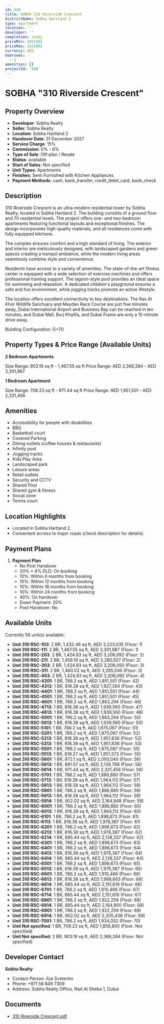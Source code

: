 ```yaml
---
id: 526
title: SOBHA 310 Riverside Crescent
districtName: Sobha Hartland 2
type: apartment
location: ''
developer: ''
completion: ready
priceMin: 1851501
priceMax: 2221802
currency: AED
bedrooms:
  - 1
amenities: []
projectId: '526'
---
```


# SOBHA "310 Riverside Crescent"

## Property Overview
- **Developer**: Sobha Realty
- **Seller**: Sobha Realty
- **Location**: Sobha Hartland 2
- **Handover Date**: 31 December 2027
- **Service Charge**: 15%
- **Commission**: 0% - 6%
- **Type of Sale**: Off-plan / Resale
- **Status**: available
- **Start of Sales**: Not specified
- **Unit Types**: Apartments
- **Finishes**: Semi Furnished with Kitchen Appliances
- **Payment Methods**: cash, bank_transfer, credit_debit_card, bank_check

## Description
310 Riverside Crescent is an ultra-modern residential tower by Sobha Realty, located in Sobha Hartland 2. The building consists of a ground floor and 70 residential levels. The project offers one- and two-bedroom apartments featuring functional layouts and exceptional finishes. The design incorporates high-quality materials, and all residences come with fully equipped kitchens.

The complex ensures comfort and a high standard of living. The exterior and interior are meticulously designed, with landscaped gardens and green spaces creating a tranquil ambiance, while the modern living areas seamlessly combine style and convenience.

Residents have access to a variety of amenities. The state-of-the-art fitness center is equipped with a wide selection of exercise machines and offers professional training support. The lagoon-style pool provides an ideal space for swimming and relaxation. A dedicated children's playground ensures a safe and fun environment, while jogging tracks promote an active lifestyle.

The location offers excellent connectivity to key destinations. The Ras Al Khor Wildlife Sanctuary and Meydan Race Course are just five minutes away, Dubai International Airport and Business Bay can be reached in ten minutes, and Dubai Mall, Burj Khalifa, and Dubai Frame are only a 15-minute drive away.

Building Configuration: G+70

## Property Types & Price Range (Available Units)
**2 Bedroom Apartments**

Size Range: 903.19 sq ft - 1,467.55 sq ft
Price Range: AED 2,366,384 - AED 3,301,987

**1 Bedroom Apartment**

Size Range: 708.23 sq ft - 971.44 sq ft
Price Range: AED 1,851,501 - AED 2,331,456

## Amenities
- Accessibility for people with disabilities
- BBQ
- Basketball court
- Covered Parking
- Dining outlets  (coffee houses & restaurants)
- Infinity pool
- Jogging tracks
- Kids Play Area
- Landscaped park
- Leisure areas
- Retail outlets
- Security and CCTV
- Shared Pool
- Shared gym & fitness
- Social zone
- Tennis court

## Location Highlights
- Located in Sobha Hartland 2.
- Convenient access to major roads (check description for details).

## Payment Plans
1. **Payment Plan**
   - No Post Handover
   - 20% + 4% DLD: On booking
   - 10%: Within 6 months from booking
   - 10%: Within 12 months from booking
   - 10%: Within 18 months from booking
   - 10%: Within 24 months from booking
   - 40%: On handover
   - Down Payment: 20%
   - Post Handover: No

## Available Units
Currently 56 unit(s) available:
- **Unit 310 RSC-103**: 2 BR, 1,432.46 sq ft, AED 3,223,035 (Floor: 1)
- **Unit 310 RSC-111**: 2 BR, 1,467.55 sq ft, AED 3,301,987 (Floor: 1)
- **Unit 310 RSC-203**: 2 BR, 1,424.93 sq ft, AED 3,206,092 (Floor: 2)
- **Unit 310 RSC-211**: 2 BR, 1,458.19 sq ft, AED 3,280,927 (Floor: 2)
- **Unit 310 RSC-303**: 2 BR, 1,424.93 sq ft, AED 3,206,092 (Floor: 3)
- **Unit 310 RSC-311**: 2 BR, 1,460.02 sq ft, AED 3,285,045 (Floor: 3)
- **Unit 310 RSC-403**: 2 BR, 1,424.93 sq ft, AED 3,206,092 (Floor: 4)
- **Unit 310 RSC-4201**: 1 BR, 786.2 sq ft, AED 1,851,501 (Floor: 42)
- **Unit 310 RSC-4313**: 1 BR, 818.38 sq ft, AED 1,927,284 (Floor: 43)
- **Unit 310 RSC-4401**: 1 BR, 786.2 sq ft, AED 1,851,501 (Floor: 44)
- **Unit 310 RSC-4501**: 1 BR, 786.2 sq ft, AED 1,851,501 (Floor: 45)
- **Unit 310 RSC-4601**: 1 BR, 786.2 sq ft, AED 1,863,294 (Floor: 46)
- **Unit 310 RSC-4713**: 1 BR, 818.38 sq ft, AED 1,939,560 (Floor: 47)
- **Unit 310 RSC-4813**: 1 BR, 818.38 sq ft, AED 1,939,560 (Floor: 48)
- **Unit 310 RSC-5001**: 1 BR, 786.2 sq ft, AED 1,863,294 (Floor: 50)
- **Unit 310 RSC-5013**: 1 BR, 818.38 sq ft, AED 1,939,560 (Floor: 50)
- **Unit 310 RSC-5101**: 1 BR, 786.2 sq ft, AED 1,875,087 (Floor: 51)
- **Unit 310 RSC-5201**: 1 BR, 786.2 sq ft, AED 1,875,087 (Floor: 52)
- **Unit 310 RSC-5213**: 1 BR, 818.38 sq ft, AED 1,951,836 (Floor: 52)
- **Unit 310 RSC-5313**: 1 BR, 818.38 sq ft, AED 1,951,836 (Floor: 53)
- **Unit 310 RSC-5501**: 1 BR, 786.2 sq ft, AED 1,875,087 (Floor: 55)
- **Unit 310 RSC-5513**: 1 BR, 818.27 sq ft, AED 1,951,573 (Floor: 55)
- **Unit 310 RSC-5601**: 1 BR, 872.1 sq ft, AED 2,093,040 (Floor: 56)
- **Unit 310 RSC-5613**: 1 BR, 891.57 sq ft, AED 2,139,768 (Floor: 56)
- **Unit 310 RSC-5614**: 1 BR, 971.44 sq ft, AED 2,331,456 (Floor: 56)
- **Unit 310 RSC-5701**: 1 BR, 786.2 sq ft, AED 1,886,880 (Floor: 57)
- **Unit 310 RSC-5713**: 1 BR, 818.38 sq ft, AED 1,964,112 (Floor: 57)
- **Unit 310 RSC-5813**: 1 BR, 818.38 sq ft, AED 1,964,112 (Floor: 58)
- **Unit 310 RSC-5901**: 1 BR, 786.2 sq ft, AED 1,886,880 (Floor: 59)
- **Unit 310 RSC-5913**: 1 BR, 818.38 sq ft, AED 1,964,112 (Floor: 59)
- **Unit 310 RSC-5914**: 1 BR, 902.02 sq ft, AED 2,164,848 (Floor: 59)
- **Unit 310 RSC-6001**: 1 BR, 786.2 sq ft, AED 1,886,880 (Floor: 60)
- **Unit 310 RSC-6013**: 1 BR, 818.38 sq ft, AED 1,964,112 (Floor: 60)
- **Unit 310 RSC-6101**: 1 BR, 786.2 sq ft, AED 1,898,673 (Floor: 61)
- **Unit 310 RSC-6113**: 1 BR, 818.38 sq ft, AED 1,976,387 (Floor: 61)
- **Unit 310 RSC-6201**: 1 BR, 786.2 sq ft, AED 1,898,673 (Floor: 62)
- **Unit 310 RSC-6213**: 1 BR, 818.38 sq ft, AED 1,976,387 (Floor: 62)
- **Unit 310 RSC-6214**: 1 BR, 885.44 sq ft, AED 2,138,337 (Floor: 62)
- **Unit 310 RSC-6301**: 1 BR, 786.2 sq ft, AED 1,898,673 (Floor: 63)
- **Unit 310 RSC-6401**: 1 BR, 786.2 sq ft, AED 1,898,673 (Floor: 64)
- **Unit 310 RSC-6413**: 1 BR, 818.38 sq ft, AED 1,976,387 (Floor: 64)
- **Unit 310 RSC-6414**: 1 BR, 885.44 sq ft, AED 2,138,337 (Floor: 64)
- **Unit 310 RSC-6501**: 1 BR, 786.2 sq ft, AED 1,898,673 (Floor: 65)
- **Unit 310 RSC-6513**: 1 BR, 818.38 sq ft, AED 1,976,387 (Floor: 65)
- **Unit 310 RSC-6601**: 1 BR, 786.2 sq ft, AED 1,910,466 (Floor: 66)
- **Unit 310 RSC-6613**: 1 BR, 818.38 sq ft, AED 1,988,663 (Floor: 66)
- **Unit 310 RSC-6614**: 1 BR, 885.44 sq ft, AED 2,151,619 (Floor: 66)
- **Unit 310 RSC-6701**: 1 BR, 786.2 sq ft, AED 1,910,466 (Floor: 67)
- **Unit 310 RSC-6714**: 1 BR, 885.44 sq ft, AED 2,151,619 (Floor: 67)
- **Unit 310 RSC-6801**: 1 BR, 786.2 sq ft, AED 1,922,259 (Floor: 68)
- **Unit 310 RSC-6814**: 1 BR, 885.44 sq ft, AED 2,164,900 (Floor: 68)
- **Unit 310 RSC-6901**: 1 BR, 786.2 sq ft, AED 1,922,259 (Floor: 69)
- **Unit 310 RSC-6914**: 1 BR, 902.02 sq ft, AED 2,205,438 (Floor: 69)
- **Unit 310 RSC-7001**: 1 BR, 786.2 sq ft, AED 1,934,052 (Floor: 70)
- **Unit Not specified**: 1 BR, 708.23 sq ft, AED 1,858,800 (Floor: Not specified)
- **Unit Not specified**: 2 BR, 903.19 sq ft, AED 2,366,384 (Floor: Not specified)

## Developer Contact
**Sobha Realty**
- Contact Person: Ilya Svetenko
- Phone: +971 58 849 7309
- Address: Sobha Realty Office, Nad Al Sheba 1, Dubai

## Documents
- [310 Riverside Crescent.pdf](https://cdn.geniemap.net/2023/10/30/Uxkn44TL34Ye85fsp0V0XrOOhLWZ2JEfbOrRsRlI.pdf)

